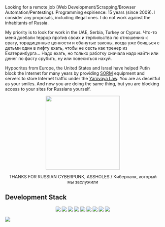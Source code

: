 Looking for a remote job (Web Development/Scrapping/Browser Automation/Pentesting). Programming expirience: 15 years (since 2009). I consider any proposals, including illegal ones. I do not work against the inhabitants of Russia.

My priority is to look for work in the UAE, Serbia, Turkey or Cyprus. Что-то меня доебали террор против своих и терпильство по отношению к врагу, торадицонные ценности и ебанутые законы, когда уже боишься с детьми один в лифту ехать, чтобы не сесть как тренер из Екатеринбурга... Надо ехать, но только работку сначала надо найти или денег по фасту срубить, ну или повеситься нахуй. 

Hypocrites from Europe, the United States and Israel have helped Putin block the Internet for many years by providing [SORM](https://en.wikipedia.org/wiki/SORM) equipment and servers to store Internet traffic under the [Yarovaya Law](https://en.wikipedia.org/wiki/Yarovaya_law). You are as deceitful as your smiles. And now you are doing the same thing, but you are blocking access to your sites for Russians yourself.

<p align="center">
<img src="https://github.com/s3rgeym/s3rgeym/assets/12753171/f428db36-4d3a-4439-a054-4fe5389d748c" width="240">
<p>

<p align="center">THANKS FOR RUSSIAN CYBERPUNK, ASSHOLES / Киберпанк, который мы заслужили</p>

## Development Stack

<p align="center">
<img src="https://cdn.iconscout.com/icon/free/png-128/python-2-226051.png">
<img src="https://cdn.iconscout.com/icon/free/png-128/javascript-2752148-2284965.png">
<img src="https://cdn.iconscout.com/icon/free/png-128/vuejs-3-1175070.png">
<img src="https://cdn.iconscout.com/icon/free/png-128/node-js-3-1174937.png">
<img src="https://cdn.iconscout.com/icon/free/png-128/linux-3521549-2944967.png">
<img src="https://cdn.iconscout.com/icon/free/png-128/docker-3628734-3029959.png">
<img src="https://cdn.iconscout.com/icon/free/png-128/nginx-4-1174926.png">
<img src="https://cdn.iconscout.com/icon/free/png-128/postgresql-11-1175122.png">
<img src="https://cdn.iconscout.com/icon/free/png-128/redis-3-1175053.png">
</p>

![](https://hit.yhype.me/github/profile?user_id=12753171)
